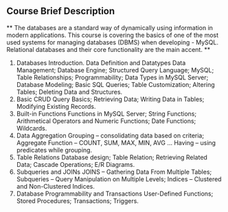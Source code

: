 ## Course Brief Description
** The databases are a standard way of dynamically using information in modern applications. This course is covering the basics of one of the most used systems for managing databases (DBMS) when developing - MySQL. Relational databases and their core functionality are the main accent. **

1. Databases Introduction. Data Definition and Datatypes
 Data Management;
 Database Engine;
 Structured Query Language;
 MySQL;
 Table Relationships;
 Programmability;
 Data Types in MySQL Server;
 Database Modeling;
 Basic SQL Queries;
 Table Customization;
 Altering Tables;
 Deleting Data and Structures.
2. Basic CRUD
 Query Basics;
 Retrieving Data;
 Writing Data in Tables;
 Modifying Existing Records.
3. Built-in Functions
 Functions in MySQL Server;
 String Functions;
 Arithmetical Operators and Numeric Functions;
 Date Functions;
 Wildcards.
4. Data Aggregation
 Grouping – consolidating data based on criteria;
 Aggregate Function – COUNT, SUM, MAX, MIN, AVG …
 Having – using predicates while grouping.
5. Table Relations
 Database design;
 Table Relation;
 Retrieving Related Data;
 Cascade Operations;
 E/R Diagrams.
6. Subqueries and JOINs
 JOINS – Gathering Data From Multiple Tables;
 Subqueries – Query Manipulation on Multiple Levels;
 Indices – Clustered and Non-Clustered Indices.
7. Database Programmability and Transactions
 User-Defined Functions;
 Stored Procedures;
 Transactions;
 Triggers.
